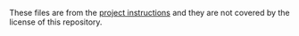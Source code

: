 These files are from the
[project instructions](https://moodle.helsinki.fi/mod/resource/view.php?id=2124626)
and they are not covered by the license of this repository.
